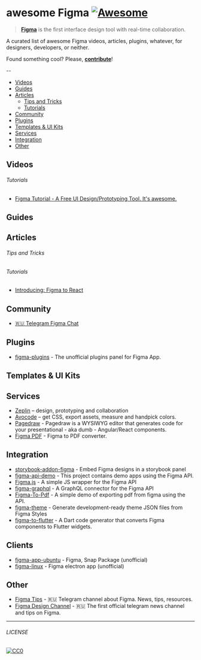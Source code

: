 # awesome Figma [![Awesome](https://cdn.rawgit.com/sindresorhus/awesome/d7305f38d29fed78fa85652e3a63e154dd8e8829/media/badge.svg)](https://github.com/sindresorhus/awesome)

> [**Figma**](https://www.figma.com/) is the first interface design tool with real-time collaboration. 

A curated list of awesome Figma videos, articles, plugins, whatever, for designers, developers, or neither.

Found something cool? Please, **[contribute](contributing.md)**!

--

* [Videos](#videos) 
* [Guides](#guides) 
* [Articles](#articles) 
  * [Tips and Tricks](#tips-and-tricks)
  * [Tutorials](#tutorials)
* [Community](#community) 
* [Plugins](#plugins) 
* [Templates & UI Kits](#templates--ui-kits)
* [Services](#services)
* [Integration](#integration)
* [Other](#other)

## Videos
###### Tutorials
- [Figma Tutorial - A Free UI Design/Prototyping Tool. It's awesome.](https://www.youtube.com/watch?v=3q3FV65ZrUs)

## Guides

## Articles
###### Tips and Tricks

###### Tutorials
- [Introducing: Figma to React](https://www.figma.com/blog/introducing-figma-to-react/)

## Community
- [:ru: Telegram Figma Chat](https://t.me/figmachat)

## Plugins
- [figma-plugins](https://github.com/PaperTiger/figma-plugins) - The unofficial plugins panel for Figma App.

## Templates & UI Kits

## Services
- [Zeplin](https://zeplin.io) – design, prototyping and collaboration
- [Avocode](https://avocode.com) – get CSS, export assets, measure and handpick colors.
- [Pagedraw](https://pagedraw.io/) - Pagedraw is a WYSIWYG editor that generates code for your presentational - aka dumb - Angular/React components. 
- [Figma PDF](https://figma-pdf.gweltaz-calori.com/) - Figma to PDF converter.

## Integration
- [storybook-addon-figma](https://github.com/hharnisc/storybook-addon-figma) - Embed Figma designs in a storybook panel
- [figma-api-demo](https://github.com/figma/figma-api-demo) - This project contains demo apps using the Figma API.
- [Figma.js](https://github.com/jongold/figma-js) - A simple JS wrapper for the Figma API
- [figma-graphql](https://github.com/braposo/figma-graphql) - A GraphQL connector for the Figma API
- [Figma-To-Pdf](https://github.com/gweltaz-calori/Figma-To-Pdf) - A simple demo of exporting pdf from figma using the API.
- [figma-theme](https://github.com/jxnblk/figma-theme) - Generate development-ready theme JSON files from Figma Styles
- [figma-to-flutter](https://github.com/aloisdeniel/figma-to-flutter) - A Dart code generator that converts Figma components to Flutter widgets. 

## Clients
- [figma-app-ubuntu](https://github.com/302bis/figma-app-ubuntu) - Figma, Snap Package (unofficial)
- [figma-linux](https://github.com/ChugunovRoman/figma-linux) - Figma electron app (unofficial)


## Other
- [Figma Tips](https://t.me/figmatips) - :ru: Telegram channel about Figma. News, tips, resources.
- [Figma Design Channel](https://t.me/figma_designer) - :ru: The first official telegram news channel and tips on Figma.


---

###### LICENSE

[![CC0](http://mirrors.creativecommons.org/presskit/buttons/88x31/svg/cc-zero.svg)](http://creativecommons.org/publicdomain/zero/1.0/)
